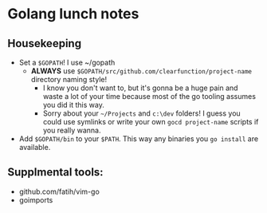 # Golang lunch notes

## Housekeeping
* Set a `$GOPATH`!  I use ~/gopath
  * **ALWAYS** use `$GOPATH/src/github.com/clearfunction/project-name` directory naming style!
    * I know you don't want to, but it's gonna be a huge pain and waste a lot of your time because most of the go tooling assumes you did it this way.
    * Sorry about your `~/Projects` and `c:\dev` folders!  I guess you could use symlinks or write your own `gocd project-name` scripts if you really wanna.
* Add `$GOPATH/bin` to your `$PATH`. This way any binaries you `go install` are available.

## Supplmental tools:
* github.com/fatih/vim-go
* goimports
